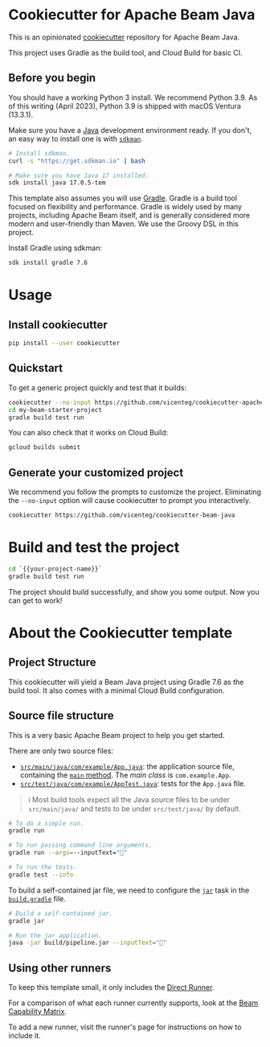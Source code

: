 # Cookiecutter for Apache Beam Java 

This is an opinionated [cookiecutter](https://cookiecutter.readthedocs.io/en/stable/README.html) repository for Apache Beam Java.

This project uses Gradle as the build tool, and Cloud Build for basic CI.

## Before you begin

You should have a working Python 3 install. We recommend Python 3.9. As of this writing (April 2023), Python 3.9 is shipped with macOS Ventura (13.3.1).

Make sure you have a [Java](https://en.wikipedia.org/wiki/Java_%28programming_language%29) development environment ready. If you don't, an easy way to install one is with [`sdkman`](https://sdkman.io).

```sh
# Install sdkman.
curl -s "https://get.sdkman.io" | bash

# Make sure you have Java 17 installed.
sdk install java 17.0.5-tem
```

This template also assumes you will use [Gradle](https://gradle.org). Gradle is a build tool focused on flexibility and performance. Gradle is widely used by many projects, including Apache Beam itself, and is generally considered more modern and user-friendly than Maven. We use the Groovy DSL in this project.

Install Gradle using sdkman:

```sh
sdk install gradle 7.6
```

# Usage

## Install cookiecutter

```sh
pip install --user cookiecutter
```

## Quickstart

To get a generic project quickly and test that it builds:

```sh
cookiecutter --no-input https://github.com/vicenteg/cookiecutter-apache-beam --directory=beam-java
cd my-beam-starter-project
gradle build test run
```

You can also check that it works on Cloud Build:

```sh
gcloud builds submit
```

## Generate your customized project

We recommend you follow the prompts to customize the project. Eliminating the `--no-input` option will cause cookiecutter to prompt you interactively.

```sh
cookiecutter https://github.com/vicenteg/cookiecutter-beam-java
```

# Build and test the project

```sh
cd `{{your-project-name}}`
gradle build test run
```

The project should build successfully, and show you some output. Now you can get to work!

# About the Cookiecutter template

## Project Structure

This cookiecutter will yield a Beam Java project using Gradle 7.6 as the build tool. It also 
comes with a minimal Cloud Build configuration.

## Source file structure

This is a very basic Apache Beam project to help you get started.

There are only two source files:

* [`src/main/java/com/example/App.java`](src/main/java/com/example/App.java): the application source file, containing the [`main` method](src/main/java/com/example/App.java). The _main class_ is `com.example.App`.
* [`src/test/java/com/example/AppTest.java`](src/test/java/com/example/AppTest.java): tests for the `App.java` file.

> ℹ️ Most build tools expect all the Java source files to be under `src/main/java/` and tests to be under `src/test/java/` by default.

```sh
# To do a simple run.
gradle run

# To run passing command line arguments.
gradle run --args=--inputText="🎉"

# To run the tests.
gradle test --info
```

To build a self-contained jar file, we need to configure the [`jar`](https://docs.gradle.org/current/dsl/org.gradle.api.tasks.bundling.Jar.html) task in the [`build.gradle`](build.gradle) file.

```sh
# Build a self-contained jar.
gradle jar

# Run the jar application.
java -jar build/pipeline.jar --inputText="🎉"
```


## Using other runners

To keep this template small, it only includes the [Direct Runner](https://beam.apache.org/documentation/runners/direct/).

For a comparison of what each runner currently supports, look at the [Beam Capability Matrix](https://beam.apache.org/documentation/runners/capability-matrix/).

To add a new runner, visit the runner's page for instructions on how to include it.
